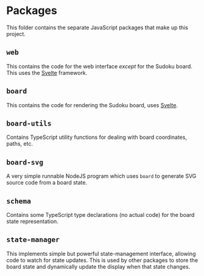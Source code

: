 # Packages

This folder contains the separate JavaScript packages that make up this project.

## `web`

This contains the code for the web interface _except_ for the Sudoku board.
This uses the [Svelte](https://svelte.dev/) framework.

## `board`

This contains the code for rendering the Sudoku board, uses [Svelte](https://svelte.dev/).

## `board-utils`

Contains TypeScript utility functions for dealing with board coordinates, paths, etc.

## `board-svg`

A very simple runnable NodeJS program which uses `board` to generate SVG source code from a
board state.

## `schema`

Contains some TypeScript type declarations (no actual code) for the board state representation.

## `state-manager`

This implements simple but powerful state-management interface, allowing code to watch
for state updates. This is used by other packages to store the board state and dynamically
update the display when that state changes.
